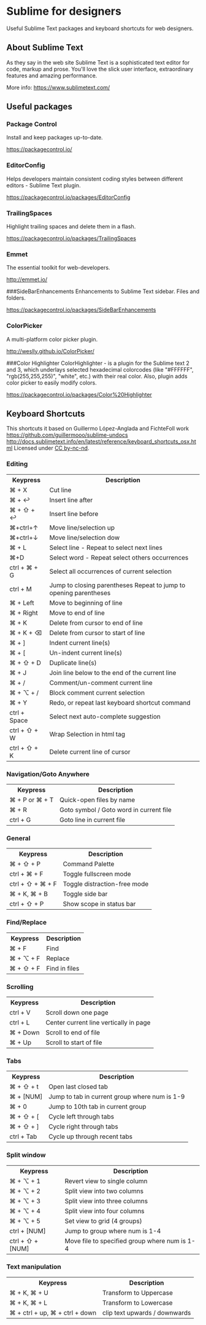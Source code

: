 # Sublime for designers
Useful Sublime Text packages and keyboard shortcuts for web designers.

## About Sublime Text
As they say in the web site Sublime Text is a sophisticated text editor for code, markup and prose.
You'll love the slick user interface, extraordinary features and amazing performance.

More info: https://www.sublimetext.com/

## Useful packages

### Package Control
Install and keep packages up-to-date.

https://packagecontrol.io/

### EditorConfig
Helps developers maintain consistent coding styles between different editors - Sublime Text plugin.

https://packagecontrol.io/packages/EditorConfig

### TrailingSpaces
Highlight trailing spaces and delete them in a flash.

https://packagecontrol.io/packages/TrailingSpaces

### Emmet
The essential toolkit for web-developers.

http://emmet.io/

###SideBarEnhancements
Enhancements to Sublime Text sidebar. Files and folders.

https://packagecontrol.io/packages/SideBarEnhancements

### ColorPicker
A multi-platform color picker plugin.

http://weslly.github.io/ColorPicker/

###Color Highlighter
ColorHighlighter - is a plugin for the Sublime text 2 and 3, which underlays selected hexadecimal colorcodes (like "#FFFFFF", "rgb(255,255,255)", "white", etc.) with their real color. Also, plugin adds color picker to easily modify colors.

https://packagecontrol.io/packages/Color%20Highlighter

## Keyboard Shortcuts
This shortcuts it based on Guillermo López-Anglada and FichteFoll work https://github.com/guillermooo/sublime-undocs http://docs.sublimetext.info/en/latest/reference/keyboard_shortcuts_osx.html
Licensed under [CC by-nc-nd][license].

[license]: http://creativecommons.org/licenses/by-nc-nd/4.0/

### Editing
<table>
    <tr>
        <th>Keypress</th>
        <th>Description</th>
    </tr>
    <tr>
        <td>⌘ + X</td>
        <td>Cut line</td>
    </tr>
	<tr>
		<td>⌘ + ↩ </td>
		<td>Insert line after</td>
	</tr>
	<tr>
		<td>⌘ + ⇧ + ↩</td>
		<td>Insert line before</td>
	</tr>
	<tr>
		<td>⌘+ctrl+↑</td>
		<td>Move line/selection up</td>
	</tr>
	<tr>
		<td>⌘+ctrl+↓</td>
		<td>Move line/selection dow</td>
	</tr>
	<tr>
		<td>⌘ + L</td>
		<td>Select line - Repeat to select next lines</td>
	</tr>
	<tr>
		<td>⌘+D</td>
		<td>Select word - Repeat select others occurrences</td>
	</tr>
	<tr>
		<td>ctrl + ⌘ + G</td>
		<td>Select all occurrences of current selection</td>
	</tr>
	<tr>
		<td>ctrl + M</td>
		<td>Jump to closing parentheses Repeat to jump to opening parentheses</td>
	</tr>
	<tr>
		<td>⌘ + Left</td>
		<td>Move to beginning of line</td>
	</tr>
	<tr>
		<td>⌘ + Right</td>
		<td>Move to end of line</td>
	</tr>
	<tr>
		<td>⌘ + K</td>
		<td>Delete from cursor to end of line</td>
	</tr>
	<tr>
		<td>⌘ + K + ⌫</td>
		<td>Delete from cursor to start of line</td>
	</tr>
	<tr>
		<td>⌘ + ]</td>
		<td>Indent current line(s)</td>
	</tr>
	<tr>
		<td>⌘ + [</td>
		<td>Un-indent current line(s)</td>
	</tr>
	<tr>
		<td>⌘ + ⇧ + D</td>
		<td>Duplicate line(s)</td>
	</tr>
	<tr>
		<td>⌘ + J</td>
		<td>Join line below to the end of the current line</td>
	</tr>
	<tr>
		<td>⌘ + /</td>
		<td>Comment/un-comment current line</td>
	</tr>
	<tr>
		<td>⌘ + ⌥ + /</td>
		<td>Block comment current selection</td>
	</tr>
	<tr>
		<td>⌘ + Y</td>
		<td>Redo, or repeat last keyboard shortcut command</td>
	</tr>
	<tr>
		<td>ctrl + Space</td>
		<td>Select next auto-complete suggestion</td>
	</tr>
	<tr>
		<td>ctrl + ⇧ + W</td>
		<td>Wrap Selection in html tag</td>
	</tr>
	<tr>
		<td>ctrl + ⇧ + K</td>
		<td>Delete current line of cursor</td>
	</tr>
</table>

### Navigation/Goto Anywhere
<table>
    <tr>
        <th>Keypress</th>
        <th>Description</th>
    </tr>
	<tr>
		<td>⌘ + P or ⌘ + T</td>
		<td>Quick-open files by name</td>
	</tr>
	<tr>
		<td>⌘ + R</td>
		<td>Goto symbol / Goto word in current file</td>
	</tr>
	<tr>
		<td>ctrl + G</td>
		<td>Goto line in current file</td>
	</tr>
</table>

### General
<table>
    <tr>
        <th>Keypress</th>
        <th>Description</th>
    </tr>
	<tr>
		<td>⌘ + ⇧ + P</td>
		<td>Command Palette</td>
	</tr>
	<tr>
		<td>ctrl + ⌘ + F</td>
		<td>Toggle fullscreen mode</td>
	</tr>
	<tr>
		<td>ctrl + ⇧ + ⌘ + F</td>
		<td>Toggle distraction-free mode</td>
	</tr>
	<tr>
		<td>⌘ + K, ⌘ + B</td>
		<td>Toggle side bar</td>
	</tr>
	<tr>
		<td>ctrl + ⇧ + P</td>
		<td>Show scope in status bar</td>
	</tr>
</table>

### Find/Replace
<table>
    <tr>
        <th>Keypress</th>
        <th>Description</th>
    </tr>
	<tr>
		<td>⌘ + F</td>
		<td>Find</td>
	</tr>
	<tr>
		<td>⌘ + ⌥ + F</td>
		<td>Replace</td>
	</tr>
	<tr>
		<td>⌘ + ⇧ + F</td>
		<td>Find in files</td>
	</tr>
</table>

### Scrolling
<table>
    <tr>
        <th>Keypress</th>
        <th>Description</th>
    </tr>
	<tr>
		<td>ctrl + V</td>
		<td>Scroll down one page</td>
	</tr>
	<tr>
		<td>ctrl + L</td>
		<td>Center current line vertically in page</td>
	</tr>
	<tr>
		<td>⌘ + Down</td>
		<td>Scroll to end of file</td>
	</tr>
	<tr>
		<td>⌘ + Up</td>
		<td>Scroll to start of file</td>
	</tr>
</table>

### Tabs
<table>
    <tr>
        <th>Keypress</th>
        <th>Description</th>
    </tr>
	<tr>
		<td>⌘ + ⇧ + t</td>
		<td>Open last closed tab</td>
	</tr>
	<tr>
		<td>⌘ + [NUM]</td>
		<td>Jump to tab in current group where num is 1-9</td>
	</tr>
	<tr>
		<td>⌘ + 0</td>
		<td>Jump to 10th tab in current group</td>
	</tr>
	<tr>
		<td>⌘ + ⇧ + [</td>
		<td>Cycle left through tabs</td>
	</tr>
	<tr>
		<td>⌘ + ⇧ + ]</td>
		<td>Cycle right through tabs</td>
	</tr>
	<tr>
		<td>ctrl + Tab</td>
		<td>Cycle up through recent tabs</td>
	</tr>
</table>

### Split window
<table>
    <tr>
        <th>Keypress</th>
        <th>Description</th>
    </tr>
	<tr>
		<td>⌘ + ⌥ + 1</td>
		<td>Revert view to single column</td>
	</tr>
	<tr>
		<td>⌘ + ⌥ + 2</td>
		<td>Split view into two columns</td>
	</tr>
	<tr>
		<td>⌘ + ⌥ + 3</td>
		<td>Split view into three columns</td>
	</tr>
	<tr>
		<td>⌘ + ⌥ + 4</td>
		<td>Split view into four columns</td>
	</tr>
	<tr>
		<td>⌘ + ⌥ + 5</td>
		<td>Set view to grid (4 groups)</td>
	</tr>
	<tr>
		<td>ctrl + [NUM]</td>
		<td>Jump to group where num is 1-4</td>
	</tr>
	<tr>
		<td>ctrl + ⇧ + [NUM]</td>
		<td>Move file to specified group where num is 1-4</td>
	</tr>
</table>

### Text manipulation
<table>
    <tr>
        <th>Keypress</th>
        <th>Description</th>
    </tr>
	<tr>
		<td>⌘ + K, ⌘ + U</td>
		<td>Transform to Uppercase</td>
	</tr>
	<tr>
		<td>⌘ + K, ⌘ + L</td>
		<td>Transform to Lowercase</td>
	</tr>
	<tr>
		<td>⌘ + ctrl + up, ⌘ + ctrl + down</td>
		<td>clip text upwards / downwards</td>
	</tr>
</table>
